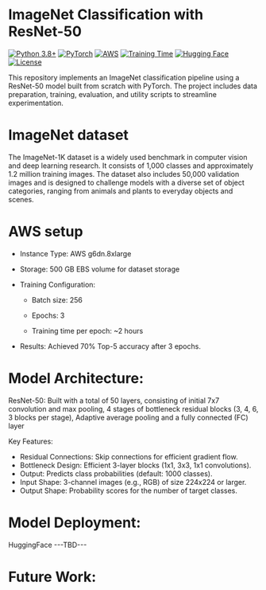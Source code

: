 # ImageNet Classification with ResNet-50

[![Python 3.8+](https://img.shields.io/badge/python-3.8+-blue.svg)](https://www.python.org/downloads/)
[![PyTorch](https://img.shields.io/badge/PyTorch-2.0%2B-EE4C2C.svg)](https://pytorch.org/)
[![AWS](https://img.shields.io/badge/AWS-g6dn.8xlarge-FF9900?logo=amazon-aws)](https://aws.amazon.com/)
[![Training Time](https://img.shields.io/badge/Training%20Time-6%20hours-green.svg)]()
[![Hugging Face](https://img.shields.io/badge/🤗%20Hugging%20Face-Deployed-yellow.svg)](https://huggingface.co/)
[![License](https://img.shields.io/badge/license-MIT-blue.svg)](https://opensource.org/licenses/MIT)

This repository implements an ImageNet classification pipeline using a ResNet-50 model built from scratch with PyTorch. The project includes data preparation, training, evaluation, and utility scripts to streamline experimentation.

# ImageNet dataset

The ImageNet-1K dataset is a widely used benchmark in computer vision and deep learning research. It consists of 1,000 classes and approximately 1.2 million training images. The dataset also includes 50,000 validation images and is designed to challenge models with a diverse set of object categories, ranging from animals and plants to everyday objects and scenes.

# AWS setup

- Instance Type: AWS g6dn.8xlarge

- Storage: 500 GB EBS volume for dataset storage

- Training Configuration:

    - Batch size: 256

    - Epochs: 3

    - Training time per epoch: ~2 hours

- Results: Achieved 70% Top-5 accuracy after 3 epochs.

# Model Architecture:

ResNet-50: Built with a total of 50 layers, consisting of initial 7x7 convolution and max pooling, 4 stages of bottleneck residual blocks (3, 4, 6, 3 blocks per stage),
Adaptive average pooling and a fully connected (FC) layer

Key Features:

- Residual Connections: Skip connections for efficient gradient flow.
- Bottleneck Design: Efficient 3-layer blocks (1x1, 3x3, 1x1 convolutions).
- Output: Predicts class probabilities (default: 1000 classes).
- Input Shape: 3-channel images (e.g., RGB) of size 224x224 or larger.
- Output Shape: Probability scores for the number of target classes.


# Model Deployment:

HuggingFace ---TBD---

# Future Work:


